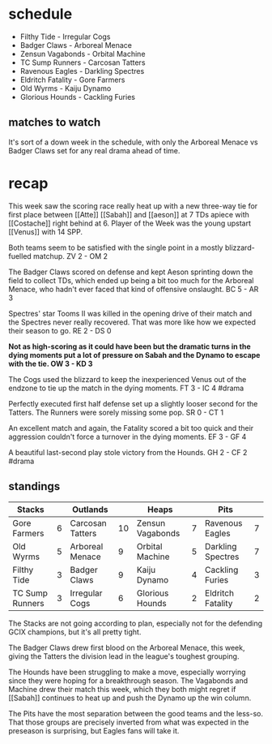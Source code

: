 # schedule

* Filthy Tide - Irregular Cogs
* Badger Claws - Arboreal Menace
* Zensun Vagabonds - Orbital Machine
* TC Sump Runners -	Carcosan Tatters
* Ravenous Eagles -	Darkling Spectres
* Eldritch Fatality - Gore Farmers
* Old Wyrms - Kaiju Dynamo
* Glorious Hounds - Cackling Furies 

## matches to watch

It's sort of a down week in the schedule, with only the Arboreal Menace vs Badger Claws set for any real drama ahead of time.

# recap

This week saw the scoring race really heat up with a new three-way tie for first place between [[Atte]] [[Sabah]] and [[aeson]] at 7 TDs apiece with [[Costache]] right behind at 6. Player of the Week was the young upstart [[Venus]] with 14 SPP.

Both teams seem to be satisfied with the single point in a mostly blizzard-fuelled matchup. ZV 2 - OM 2

The Badger Claws scored on defense and kept Aeson sprinting down the field to collect TDs, which ended up being a bit too much for the Arboreal Menace, who hadn't ever faced that kind of offensive onslaught. BC 5 - AR 3

Spectres' star Tooms II was killed in the opening drive of their match and the Spectres never really recovered. That was more like how we expected their season to go. RE 2 - DS 0

**Not as high-scoring as it could have been but the dramatic turns in the dying moments put a lot of pressure on Sabah and the Dynamo to escape with the tie. OW 3 - KD 3**

The Cogs used the blizzard to keep the inexperienced Venus out of the endzone to tie up the match in the dying moments. FT 3 - IC 4 #drama

Perfectly executed first half defense set up a slightly looser second for the Tatters. The Runners were sorely missing some pop. SR 0 - CT 1

An excellent match and again, the Fatality scored a bit too quick and their aggression couldn't force a turnover in the dying moments. EF 3 - GF 4

A beautiful last-second play stole victory from the Hounds. GH 2 - CF 2 #drama

## standings

| Stacks |  | Outlands |  | Heaps |  | Pits |  |
|-------|-----|--|--|------|------|--|--|
| Gore Farmers | 6 | Carcosan Tatters | 10 | Zensun Vagabonds | 7 | Ravenous Eagles | 7 |
| Old Wyrms | 5 | Arboreal Menace | 9 | Orbital Machine | 5 | Darkling Spectres | 7 |
| Filthy Tide | 3 | Badger Claws | 9 | Kaiju Dynamo | 4 | Cackling Furies | 3 |
| TC Sump Runners | 3 | Irregular Cogs | 6 | Glorious Hounds | 2 | Eldritch Fatality | 2 |

The Stacks are not going according to plan, especially not for the defending GCIX champions, but it's all pretty tight.

The Badger Claws drew first blood on the Arboreal Menace, this week, giving the Tatters the division lead in the league's toughest grouping.

The Hounds have been struggling to make a move, especially worrying since they were hoping for a breakthrough season. The Vagabonds and Machine drew their match this week, which they both might regret if [[Sabah]] continues to heat up and push the Dynamo up the win column.

The Pits have the most separation between the good teams and the less-so. That those groups are precisely inverted from what was expected in the preseason is surprising, but Eagles fans will take it.